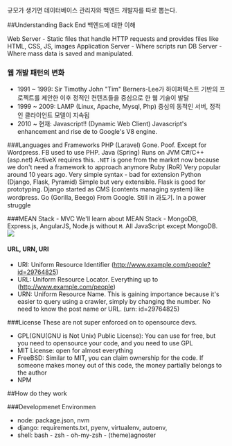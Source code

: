 

규모가 생기면 데이터베이스 관리자와 백엔드 개발자를 따로 뽑는다. 

##Understanding Back End 백엔드에 대한 이해


Web Server - Static files that handle HTTP requests and provides files like HTML, CSS, JS, images
Application Server - Where scripts run
DB Server - Where mass data is saved and manipulated.

### 웹 개발 패턴의 변화

- 1991 ~ 1999: Sir Timothy John "Tim" Berners-Lee가 하이퍼텍스트 기반의 프로젝트를 제안한 이후 정적인 컨텐츠들을 중심으로 한 웹 기술이 발달
- 1999 ~ 2009: LAMP (Linux, Apache, Mysql, Php) 중심의 동적인 서버, 정적인 클라이언트 모델이 지속됨
- 2010 ~ 현재: Javascript!! (Dynamic Web Client) Javascript's enhancement and rise de to Google's V8 engine. 

###Languages and Frameworks
PHP (Laravel) Gone. Poof. Except for Wordpress. FB used to use PHP.
Java (Spring) Runs on JVM
C#/C++ (asp.net) ActiveX requires this. `.NET` is gone from the market now because we don't need a framework to approach anymore
Ruby (RoR) Very popular around 10 years ago. Very simple syntax - bad for extension
Python (Django, Flask, Pyramid) Simple but very extensible. Flask is good for prototyping. Django started as CMS (contents managing system) like wordpress.
Go (Gorilla, Beego) From Google. Still in 과도기. In a power struggle

###MEAN Stack - MVC
We'll learn about MEAN Stack - MongoDB, Express.js, AngularJS, Node.js without `M`.
All JavaScript except MongoDB. 
![](http://res.cloudinary.com/meshfields/image/upload/v1418290557/mean-stack-mean-detail_bkepvb.png)


#### URL, URN, URI

- URI: Uniform Resource Identifier
(http://www.example.com/people?id=29764825)
- URL: Uniform Resource Locator. Everything up to 
(http://www.example.com/people)
- URN: Uniform Resource Name. This is gaining importance because it's easier to query using a crawler, simply by changing the number. No need to know the post name or URL.
(urn: id=29764825)

###License
These are not super enforced on to opensource devs.
- GPL(GNU(GNU is Not Unix) Public License): You can use for free, but you need to opensource your code, and you need to use GPL
- MIT License: open for almost everything
- FreeBSD: Similar to MIT, you can claim ownership for the code. If someone makes money out of this code, the money partially belongs to the author
- NPM

##How do they work

###Developmenet Environmen
- node: package.json, nvm
- django: requirements.txt, pyenv, virtualenv, autoenv,
- shell: bash - zsh - oh-my-zsh - (theme)agnoster